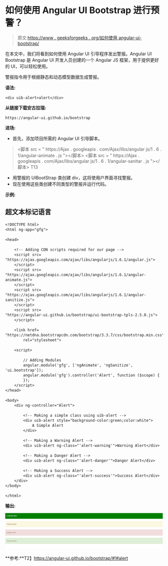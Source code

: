 # 如何使用 Angular UI Bootstrap 进行预警？

> 原文:[https://www . geeksforgeeks . org/如何使用 angular-ui-bootstrap/](https://www.geeksforgeeks.org/how-to-make-alert-using-angular-ui-bootstrap/)

在本文中，我们将看到如何使用 Angular UI 引导程序发出警报。Angular UI Bootstrap 是 Angular UI 开发人员创建的一个 Angular JS 框架，用于提供更好的 UI，可以轻松使用。

警报指令用于根据静态和动态模型数据生成警报。

**语法:**

```
<div uib-alert>alert</div>
```

**从链接下载安古拉瑞:**

```
https://angular-ui.github.io/bootstrap
```

**进场:**

*   首先，添加项目所需的 Angular UI 引导脚本。

> <脚本 src = " https://Ajax . googleapis . com/Ajax/libs/angular js/1 . 6 . 1/angular-animate . js "></脚本>
> <脚本 src = " https://Ajax . googleapis . com/Ajax/libs/angular js/1 . 6 . 1/angular-sanitar . js "></脚本>
> T13

*   用警报的 UIBootStrap 类创建 div，这将使用户界面寻找警报。
*   现在使用这些类创建不同类型的警报并运行代码。

**示例:**

## 超文本标记语言

```
<!DOCTYPE html>
<html ng-app="gfg">

<head>

    <!-- Adding CDN scripts required for our page -->
    <script src=
"https://ajax.googleapis.com/ajax/libs/angularjs/1.6.1/angular.js">
    </script>
    <script src=
"https://ajax.googleapis.com/ajax/libs/angularjs/1.6.1/angular-animate.js">
    </script>
    <script src=
"https://ajax.googleapis.com/ajax/libs/angularjs/1.6.1/angular-sanitize.js">
    </script>
    <script src=
"https://angular-ui.github.io/bootstrap/ui-bootstrap-tpls-2.5.0.js">
    </script>

    <link href=
"https://netdna.bootstrapcdn.com/bootstrap/3.3.7/css/bootstrap.min.css"
        rel="stylesheet">

    <script>

        // Adding Modules
        angular.module('gfg', ['ngAnimate', 'ngSanitize', 'ui.bootstrap']);
        angular.module('gfg').controller('Alert', function ($scope) {
        });
    </script>
</head>

<body>
    <div ng-controller="Alert">

        <!-- Making a simple class using uib-alert -->
        <div uib-alert style="background-color:green;color:white">
            A Simple Alert
        </div>

        <!-- Making a Warning Alert -->
        <div uib-alert ng-class="'alert-warning'">Warning Alert</div>

        <!-- Making a Danger Alert -->
        <div uib-alert ng-class="'alert-danger'">Danger Alert</div>

        <!-- Making a Success Alert -->
        <div uib-alert ng-class="'alert-success'">Success Alert</div>
    </div>
</body>

</html>
```

**输出:**

![](img/e771debee4b4d47ea6f703d5194c17e9.png)

**参考:**T2】https://angular-ui.github.io/bootstrap/#!#alert